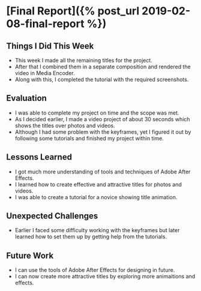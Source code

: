 # [Final Report]({% post_url 2019-02-08-final-report %})

## Things I Did This Week
- This week I made all the remaining titles for the project. 
- After that I combined them in a separate composition and rendered the video in Media Encoder. 
- Along with this, I completed the tutorial with the required screenshots.

## Evaluation
- I was able to complete my project on time and the scope was met. 
- As I decided earlier, I made a video project of about 30 seconds which shows the titles over photos and videos. 
- Although I had some problem with the keyframes, yet I figured it out by following some tutorials and finished my project within time.

## Lessons Learned
- I got much more understanding of tools and techniques of Adobe After Effects.
- I learned how to create effective and attractive titles for photos and videos.
- I was able to create a tutorial for a novice showing title animation.

## Unexpected Challenges
- Earlier I faced some difficulty working with the keyframes but later learned how to set them up by getting help from the tutorials.

## Future Work
- I can use the tools of Adobe After Effects for designing in future.
- I can now create more attractive titles by exploring more animaitions and effects.
